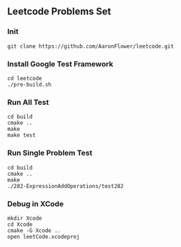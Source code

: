 ## Leetcode Problems Set

### Init
```
git clone https://github.com/AaronFlower/leetcode.git
```
### Install Google Test Framework
```
cd leetcode
./pre-build.sh
```

### Run All Test

```
cd build
cmake ..
make 
make test
```

### Run Single Problem Test

```
cd build
cmake ..
make
./282-ExpressionAddOperations/test282
```

### Debug in XCode
```
mkdir Xcode
cd Xcode
cmake -G Xcode ..
open leetCode.xcodeproj 
```
